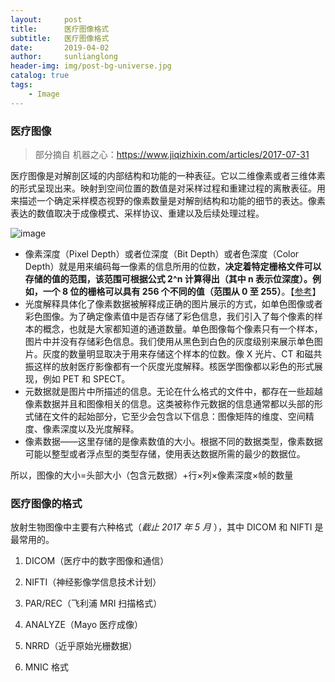 ```yaml
---
layout:     post
title:      医疗图像格式
subtitle:   医疗图像格式
date:       2019-04-02
author:     sunlianglong
header-img: img/post-bg-universe.jpg
catalog: true
tags:
    - Image
---
```


### 医疗图像
> 部分摘自 机器之心：https://www.jiqizhixin.com/articles/2017-07-31

医疗图像是对解剖区域的内部结构和功能的一种表征。它以二维像素或者三维体素的形式呈现出来。映射到空间位置的数值是对采样过程和重建过程的离散表征。用来描述一个确定采样模态视野的像素数量是对解剖结构和功能的细节的表达。像素表达的数值取决于成像模式、采样协议、重建以及后续处理过程。

![image](http://myblog-1253290602.file.myqcloud.com/YouDaoNote/brain/Image/image%5B01%5D.png)

- 像素深度（Pixel Depth）或者位深度（Bit Depth）或者色深度（Color Depth）就是用来编码每一像素的信息所用的位数，**决定着特定栅格文件可以存储的值的范围，该范围可根据公式 2^n 计算得出（其中 n 表示位深度）。例如，一个 8 位的栅格可以具有 256 个不同的值（范围从 0 至 255）**。【[参考](http://desktop.arcgis.com/zh-cn/arcmap/10.3/manage-data/raster-and-images/bit-depth-capacity-for-raster-dataset-cells.htm)】
- 光度解释具体化了像素数据被解释成正确的图片展示的方式，如单色图像或者彩色图像。为了确定像素值中是否存储了彩色信息，我们引入了每个像素的样本的概念，也就是大家都知道的通道数量。单色图像每个像素只有一个样本，图片中并没有存储彩色信息。我们使用从黑色到白色的灰度级别来展示单色图片。灰度的数量明显取决于用来存储这个样本的位数。像 X 光片、CT 和磁共振这样的放射医疗影像都有一个灰度光度解释。核医学图像都以彩色的形式展现，例如 PET 和 SPECT。
- 元数据就是图片中所描述的信息。无论在什么格式的文件中，都存在一些超越像素数据并且和图像相关的信息。这类被称作元数据的信息通常都以头部的形式储在文件的起始部分，它至少会包含以下信息：图像矩阵的维度、空间精度、像素深度以及光度解释。
- 像素数据——这里存储的是像素数值的大小。根据不同的数据类型，像素数据可能以整型或者浮点型的类型存储，使用表达数据所需的最少的数据位。

所以，图像的大小=头部大小（包含元数据）+行×列×像素深度×帧的数量

### 医疗图像的格式

放射生物图像中主要有六种格式（*截止 2017 年 5 月* ），其中 DICOM 和 NIFTI 是最常用的。

1. DICOM（医疗中的数字图像和通信）

2. NIFTI（神经影像学信息技术计划）

3. PAR/REC（飞利浦 MRI 扫描格式）

4. ANALYZE（Mayo 医疗成像）

5. NRRD（近乎原始光栅数据）

6. MNIC 格式
